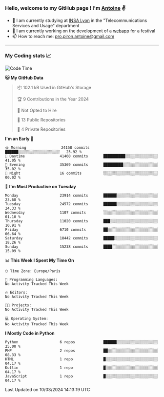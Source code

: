 ### Hello, welcome to my GitHub page ! I'm [Antoine](https://github.com/AntoinePiron) ✌️

- 🌱 I am currently studying at [INSA Lyon](https://www.insa-lyon.fr) in the "Telecommunications Services and Usage" department
- 🔭 I am currently working on the development of a [webapp](https://github.com/24HeuresINSA/Overbookd) for a festival
- 📫 How to reach me: [pro.piron.antoine@gmail.com](mailto:pro.piron.antoine@gmail.com)

---

### My Coding stats 📈
<!--START_SECTION:waka-->
![Code Time](http://img.shields.io/badge/Code%20Time-211%20hrs%2036%20mins-blue)

**🐱 My GitHub Data** 

> 📦 102.1 kB Used in GitHub's Storage 
 > 
> 🏆 9 Contributions in the Year 2024
 > 
> 🚫 Not Opted to Hire
 > 
> 📜 13 Public Repositories 
 > 
> 🔑 4 Private Repositories 
 > 
**I'm an Early 🐤** 

```text
🌞 Morning                24158 commits       ██████░░░░░░░░░░░░░░░░░░░   23.92 % 
🌆 Daytime                41460 commits       ██████████░░░░░░░░░░░░░░░   41.05 % 
🌃 Evening                35369 commits       █████████░░░░░░░░░░░░░░░░   35.02 % 
🌙 Night                  16 commits          ░░░░░░░░░░░░░░░░░░░░░░░░░   00.02 % 
```
📅 **I'm Most Productive on Tuesday** 

```text
Monday                   23914 commits       ██████░░░░░░░░░░░░░░░░░░░   23.68 % 
Tuesday                  24572 commits       ██████░░░░░░░░░░░░░░░░░░░   24.33 % 
Wednesday                1107 commits        ░░░░░░░░░░░░░░░░░░░░░░░░░   01.10 % 
Thursday                 11020 commits       ███░░░░░░░░░░░░░░░░░░░░░░   10.91 % 
Friday                   6710 commits        ██░░░░░░░░░░░░░░░░░░░░░░░   06.64 % 
Saturday                 18442 commits       █████░░░░░░░░░░░░░░░░░░░░   18.26 % 
Sunday                   15238 commits       ████░░░░░░░░░░░░░░░░░░░░░   15.09 % 
```


📊 **This Week I Spent My Time On** 

```text
🕑︎ Time Zone: Europe/Paris

💬 Programming Languages: 
No Activity Tracked This Week

🔥 Editors: 
No Activity Tracked This Week

🐱‍💻 Projects: 
No Activity Tracked This Week

💻 Operating System: 
No Activity Tracked This Week
```

**I Mostly Code in Python** 

```text
Python                   6 repos             ██████░░░░░░░░░░░░░░░░░░░   25.00 % 
PHP                      2 repos             ██░░░░░░░░░░░░░░░░░░░░░░░   08.33 % 
HTML                     1 repo              █░░░░░░░░░░░░░░░░░░░░░░░░   04.17 % 
Kotlin                   1 repo              █░░░░░░░░░░░░░░░░░░░░░░░░   04.17 % 
JavaScript               1 repo              █░░░░░░░░░░░░░░░░░░░░░░░░   04.17 % 
```




 Last Updated on 10/03/2024 14:13:19 UTC
<!--END_SECTION:waka-->
